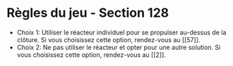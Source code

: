 # Règles du jeu - Section 128

- Choix 1: Utiliser le réacteur individuel pour se propulser au-dessus de la clôture. Si vous choisissez cette option, rendez-vous au [[57]].
- Choix 2: Ne pas utiliser le réacteur et opter pour une autre solution. Si vous choisissez cette option, rendez-vous au [[2]].